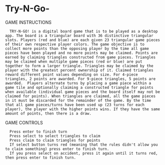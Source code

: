 # Try-N-Go-

GAME INSTRUCTIONS

      TRY-N-GO! is a digital board game that is to be played as a desktop app. The board is a triangular board with 36 distinctive triangular slots. Players (red and blue) are each given 23 triangular game pieces of their own respective player colors. The game objective is to collect more points than the opposing player by the time all game pieces have been played and no more points may be claimed. Points are earned by claiming triangles constructed from game pieces. Triangles may be claimed when multiple game pieces (red or blue) are put together to form a larger triangle. Triangles may be claimed by the player with the greatest percent ownership of it. Claimed triangles reward different point values depending on size. For 4-piece triangles, 2 points are awarded. For 9-piece triangles, 5 points are awarded.  Players alternate turns by placing a game piece within a game tile and optionally claiming a constructed triangle for points when available (individual game pieces and the board itself may not be claimed for points). When triangles are claimed, all the game pieces in it must be discarded for the remainder of the game. By the time that all game pieces/turns have been used up (23 turns for each player), the player with the higher points wins. If they have the same amount of points, then there is a draw.


GAME CONTROLS

      Press enter to finish turn
      Press select to select triangles to claim
      Press claim to claim triangles for points
      If select button turns red (meaning that the rules didn't allow you to claim something) press enter to finish turn.
      If you press select on accident, press it again until it turns red, then press enter to finish turn.
